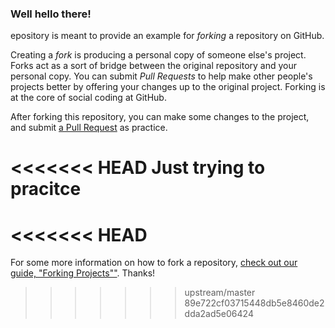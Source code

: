 ### Well hello there!

epository is meant to provide an example for *forking* a repository on GitHub.

Creating a *fork* is producing a personal copy of someone else's project. Forks act as a sort of bridge between the original repository and your personal copy. You can submit *Pull Requests* to help make other people's projects better by offering your changes up to the original project. Forking is at the core of social coding at GitHub.

After forking this repository, you can make some changes to the project, and submit [a Pull Request](https://github.com/octocat/Spoon-Knife/pulls) as practice.

<<<<<<< HEAD
Just trying to pracitce
=======
<<<<<<< HEAD
=======
For some more information on how to fork a repository, [check out our guide, "Forking Projects""](http://guides.github.com/overviews/forking/). Thanks! 
>>>>>>> upstream/master
>>>>>>> 89e722cf03715448db5e8460de2dda2ad5e06424
